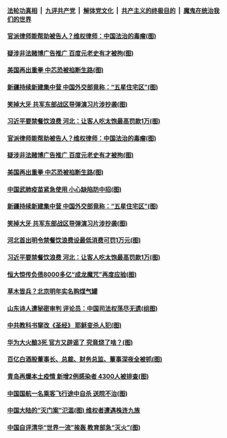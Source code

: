 ####  [法轮功真相](../../../../basic/blob/master/README.md?t=09281703) &nbsp;|&nbsp; [九评共产党](../../../../9ping.md/blob/master/README.md?t=09281703) &nbsp;|&nbsp; [解体党文化](../../../../jtdwh.md/blob/master/README.md?t=09281703)  &nbsp;|&nbsp; [共产主义的终极目的](../../../../gczydzjmd.md/blob/master/README.md?t=09281703) &nbsp;|&nbsp; [魔鬼在统治我们的世界](../../../../mgztzwmdsj.md/blob/master/README.md?t=09281703) 

#### [官派律师能帮助被告人？维权律师：中国法治的毒瘤(图)](../pages/p1/947542.md?t=09281703) 

#### [疑涉非法赌博广告推广 百度元老史有才被拘(图)](../pages/p1/947537.md?t=09281703) 

#### [美国再出重拳 中芯恐被掐断生路(图)](../pages/p1/947494.md?t=09281703) 

#### [新疆持续新建集中营 中国外交部竟称：“五星住宅区”(图)](../pages/p1/947387.md?t=09281703) 

#### [笑掉大牙 共军东部战区导弹演习片涉抄袭(图)](../pages/p1/947400.md?t=09281703) 

#### [习近平要禁餐饮浪费 河北：让客人吃太饱最高罚款1万(图)](../pages/p1/947342.md?t=09281703) 

#### [官派律师能帮助被告人？维权律师：中国法治的毒瘤(图)](../pages/p1/947542.md?t=09281703) 

#### [疑涉非法赌博广告推广 百度元老史有才被拘(图)](../pages/p1/947537.md?t=09281703) 

#### [美国再出重拳 中芯恐被掐断生路(图)](../pages/p1/947494.md?t=09281703) 

#### [中国武肺疫苗紧急使用 小心缺陷防中招(图)](../pages/p1/947425.md?t=09281703) 

#### [新疆持续新建集中营 中国外交部竟称：“五星住宅区”(图)](../pages/p1/947387.md?t=09281703) 

#### [笑掉大牙 共军东部战区导弹演习片涉抄袭(图)](../pages/p1/947400.md?t=09281703) 


#### [河北首出明令禁餐饮浪费设最低消费可罚1万元(图)](../pages/p1/947365.md?t=09281703) 

#### [习近平要禁餐饮浪费 河北：让客人吃太饱最高罚款1万(图)](../pages/p1/947342.md?t=09281703) 

#### [恒大惊传负债8000多亿“成龙魔咒”再度应验(图)](../pages/p1/947336.md?t=09281703) 

#### [草木皆兵？北京明年实名购煤气罐](../pages/p1/947331.md?t=09281703) 

#### [山东诗人遭秘密审判 评论员：中国司法权荡尽无遗(组图)](../pages/p1/947273.md?t=09281703) 

#### [中共教科书窜改《圣经》 耶稣变杀人犯(图)](../pages/p1/947270.md?t=09281703) 

#### [华为大火酿3死 官方又辟谣了 究竟烧了啥？(图)](../pages/p1/947290.md?t=09281703) 

#### [百亿白酒股董事长、总裁、财务总监、董事深夜全被抓(图)](../pages/p1/947265.md?t=09281703) 

#### [青岛再爆本土疫情 新增2例感染者 4300人被排查(图)](../pages/p1/947244.md?t=09281703) 


#### [中国国航一名乘客飞行途中自杀 送院不治(图)](../pages/p1/947242.md?t=09281703) 

#### [中国大陆的“灭门案”氾滥(图) 维权者遭遇株连九族](../pages/p1/947221.md?t=09281703) 

#### [中国自评清华“世界一流”挨轰 教育部急“灭火”(图)](../pages/p1/947199.md?t=09281703) 

